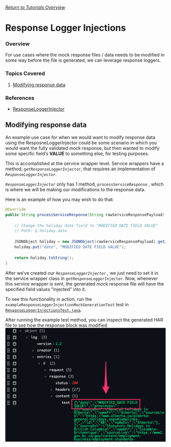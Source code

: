 [_Return to Tutorials Overview_](../README.md)

# Response Logger Injections

### Overview

For use cases where the mock response files / data needs to be modified in some way before the file is generated, we can leverage response loggers.

### Topics Covered

1. [Modifying response data](#modifying-response-data)

### References
- [ResponseLoggerInjector](../../NST/src/main/java/com/ebay/service/logger/injection/ResponseLoggerInjector.java)

## Modifying response data

An example use case for when we would want to modify response data using the ResposneLoggerInjector could be some scenario in which you would want the fully validated mock response, but then wanted to modify some specific field’s **VALUE** to something else, for testing purposes.

This is accomplished at the service wrapper level. Service wrappers have a method, `getResponseLoggerInjector`, that requires an implementation of *`ResponseLoggerInjector`.* 

*`ResponseLoggerInjector`* only has 1 method, `processServiceResponse` , which is where we will be making our modifications to the response data. 

Here is an example of how you may wish to do that:

```java
@Override
public String processServiceResponse(String rawServiceResponsePayload) {

    // Change the holiday date field to "MODIFIED DATE FIELD VALUE"
    // Path: $.holiday.date

    JSONObject holiday = new JSONObject(rawServiceResponsePayload).getJSONObject("holiday");
    holiday.put("date", "MODIFIED DATE FIELD VALUE");

    return holiday.toString();
}
```

After we’ve created our *`ResponseLoggerInjector` ,* we just need to set it in the service wrapper class in `getResponseLoggerInjector`. Now, whenever this service wrapper is sent, the generated mock response file will have the specified field values “injected” into it.

To see this functionality in action, run the `exampleResponseLoggerInjectionMockGenerationTest` test in [`ResponseLoggerInjectionsTest.java`](src/test/java/com/ebay/nst/tutorials/rest/responseloggerinjections/ResponseLoggerInjectionsTest.java).

After running the example test method, you can inspect the generated HAR file to see how the response block was modified:
![](src/test/resources/modifiedDateFieldValue.png)